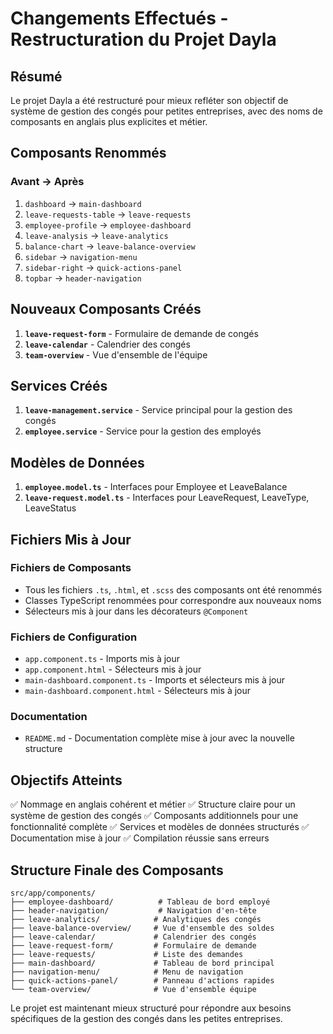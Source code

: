 # Changements Effectués - Restructuration du Projet Dayla

## Résumé

Le projet Dayla a été restructuré pour mieux refléter son objectif de système de gestion des congés pour petites entreprises, avec des noms de composants en anglais plus explicites et métier.

## Composants Renommés

### Avant → Après

1. `dashboard` → `main-dashboard`
2. `leave-requests-table` → `leave-requests`
3. `employee-profile` → `employee-dashboard`
4. `leave-analysis` → `leave-analytics`
5. `balance-chart` → `leave-balance-overview`
6. `sidebar` → `navigation-menu`
7. `sidebar-right` → `quick-actions-panel`
8. `topbar` → `header-navigation`

## Nouveaux Composants Créés

1. **`leave-request-form`** - Formulaire de demande de congés
2. **`leave-calendar`** - Calendrier des congés
3. **`team-overview`** - Vue d'ensemble de l'équipe

## Services Créés

1. **`leave-management.service`** - Service principal pour la gestion des congés
2. **`employee.service`** - Service pour la gestion des employés

## Modèles de Données

1. **`employee.model.ts`** - Interfaces pour Employee et LeaveBalance
2. **`leave-request.model.ts`** - Interfaces pour LeaveRequest, LeaveType, LeaveStatus

## Fichiers Mis à Jour

### Fichiers de Composants

- Tous les fichiers `.ts`, `.html`, et `.scss` des composants ont été renommés
- Classes TypeScript renommées pour correspondre aux nouveaux noms
- Sélecteurs mis à jour dans les décorateurs `@Component`

### Fichiers de Configuration

- `app.component.ts` - Imports mis à jour
- `app.component.html` - Sélecteurs mis à jour
- `main-dashboard.component.ts` - Imports et sélecteurs mis à jour
- `main-dashboard.component.html` - Sélecteurs mis à jour

### Documentation

- `README.md` - Documentation complète mise à jour avec la nouvelle structure

## Objectifs Atteints

✅ Nommage en anglais cohérent et métier
✅ Structure claire pour un système de gestion des congés
✅ Composants additionnels pour une fonctionnalité complète
✅ Services et modèles de données structurés
✅ Documentation mise à jour
✅ Compilation réussie sans erreurs

## Structure Finale des Composants

```
src/app/components/
├── employee-dashboard/          # Tableau de bord employé
├── header-navigation/           # Navigation d'en-tête
├── leave-analytics/            # Analytiques des congés
├── leave-balance-overview/     # Vue d'ensemble des soldes
├── leave-calendar/             # Calendrier des congés
├── leave-request-form/         # Formulaire de demande
├── leave-requests/             # Liste des demandes
├── main-dashboard/             # Tableau de bord principal
├── navigation-menu/            # Menu de navigation
├── quick-actions-panel/        # Panneau d'actions rapides
└── team-overview/              # Vue d'ensemble équipe
```

Le projet est maintenant mieux structuré pour répondre aux besoins spécifiques de la gestion des congés dans les petites entreprises.
